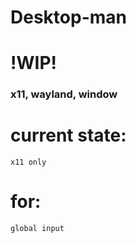 # Desktop-man

# !WIP!

### x11, wayland, window

# current state:
    x11 only

# for:
    global input
